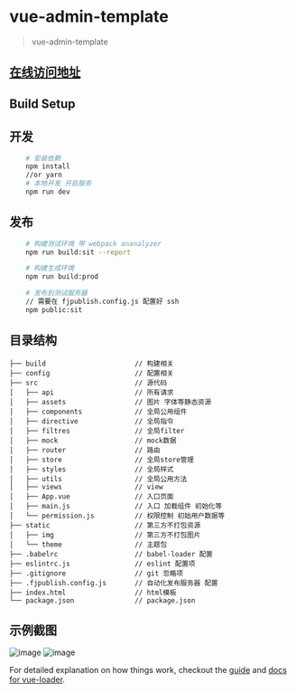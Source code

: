 # vue-admin-template

> vue-admin-template

## [在线访问地址]()

## Build Setup

## 开发
```bash
    # 安装依赖
    npm install
    //or yarn
    # 本地开发 开启服务
    npm run dev
```

## 发布
```bash
    # 构建测试环境 带 webpack ananalyzer
    npm run build:sit --report

    # 构建生成环境
    npm run build:prod

    # 发布到测试服务器
    // 需要在 fjpublish.config.js 配置好 ssh
    npm public:sit
```

## 目录结构
```shell
├── build                      // 构建相关  
├── config                     // 配置相关
├── src                        // 源代码
│   ├── api                    // 所有请求
│   ├── assets                 // 图片 字体等静态资源
│   ├── components             // 全局公用组件
│   ├── directive              // 全局指令
│   ├── filtres                // 全局filter
│   ├── mock                   // mock数据
│   ├── router                 // 路由
│   ├── store                  // 全局store管理
│   ├── styles                 // 全局样式
│   ├── utils                  // 全局公用方法
│   ├── views                  // view
│   ├── App.vue                // 入口页面
│   ├── main.js                // 入口 加载组件 初始化等
│   └── permission.js          // 权限控制 初始用户数据等
├── static                     // 第三方不打包资源
│   ├── img                    // 第三方不打包图片
│   └── theme                  // 主题包
├── .babelrc                   // babel-loader 配置
├── eslintrc.js                // eslint 配置项
├── .gitignore                 // git 忽略项
├── .fjpublish.config.js       // 自动化发布服务器 配置
├── index.html                 // html模板
└── package.json               // package.json

```

## 示例截图
![image](https://github.com/huangjincq/vue-admin-template/master/images/login-page.png)
![image](https://github.com/huangjincq/vue-admin-template/master/images/home-page.png)

For detailed explanation on how things work, checkout the [guide](http://vuejs-templates.github.io/webpack/) and [docs for vue-loader](http://vuejs.github.io/vue-loader).
